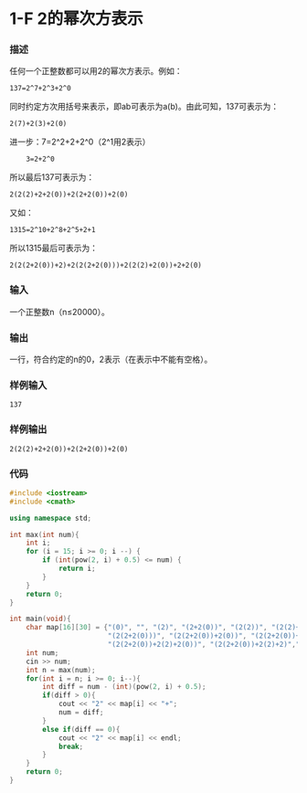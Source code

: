 # 1-F 2的幂次方表示

### 描述
任何一个正整数都可以用2的幂次方表示。例如：

    137=2^7+2^3+2^0

同时约定方次用括号来表示，即ab可表示为a(b)。由此可知，137可表示为：

    2(7)+2(3)+2(0)

进一步：7=2^2+2+2^0（2^1用2表示）

        3=2+2^0

所以最后137可表示为：

    2(2(2)+2+2(0))+2(2+2(0))+2(0)

又如：

    1315=2^10+2^8+2^5+2+1

所以1315最后可表示为：

    2(2(2+2(0))+2)+2(2(2+2(0)))+2(2(2)+2(0))+2+2(0)

### 输入
一个正整数n（n≤20000）。

### 输出
一行，符合约定的n的0，2表示（在表示中不能有空格）。

### 样例输入
```
137
```

### 样例输出
```
2(2(2)+2+2(0))+2(2+2(0))+2(0)
```

### 代码

```cpp
#include <iostream>
#include <cmath>

using namespace std;

int max(int num){
    int i;
    for (i = 15; i >= 0; i --) {
        if (int(pow(2, i) + 0.5) <= num) {
            return i;
        }
    }
    return 0;
}

int main(void){
    char map[16][30] = {"(0)", "", "(2)", "(2+2(0))", "(2(2))", "(2(2)+2(0))", "(2(2)+2)", "(2(2)+2+2(0))",
                        "(2(2+2(0)))", "(2(2+2(0))+2(0))", "(2(2+2(0))+2)", "(2(2+2(0))+2+2(0))", "(2(2+2(0))+2(2))",
                        "(2(2+2(0))+2(2)+2(0))", "(2(2+2(0))+2(2)+2)","(2(2+2(0))+2(2)+2(2)+2+2(0)))"};
    int num;
    cin >> num;
    int n = max(num);
    for(int i = n; i >= 0; i--){
        int diff = num - (int)(pow(2, i) + 0.5);
        if(diff > 0){
            cout << "2" << map[i] << "+";
            num = diff;
        }
        else if(diff == 0){
            cout << "2" << map[i] << endl;
            break;
        }
    }
    return 0;
}
```
